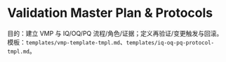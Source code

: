 # Validation Master Plan & Protocols

目的：建立 VMP 与 IQ/OQ/PQ 流程/角色/证据；定义再验证/变更触发与回滚。
模板：`templates/vmp-template-tmpl.md`、`templates/iq-oq-pq-protocol-tmpl.md`。
